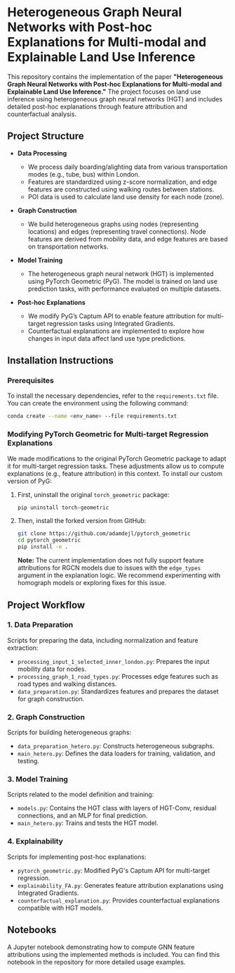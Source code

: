 
# Heterogeneous Graph Neural Networks with Post-hoc Explanations for Multi-modal and Explainable Land Use Inference

This repository contains the implementation of the paper **"Heterogeneous Graph Neural Networks with Post-hoc Explanations for Multi-modal and Explainable Land Use Inference."** The project focuses on land use inference using heterogeneous graph neural networks (HGT) and includes detailed post-hoc explanations through feature attribution and counterfactual analysis.

## Project Structure

- **Data Processing**
  - We process daily boarding/alighting data from various transportation modes (e.g., tube, bus) within London.
  - Features are standardized using z-score normalization, and edge features are constructed using walking routes between stations.
  - POI data is used to calculate land use density for each node (zone).

- **Graph Construction**
  - We build heterogeneous graphs using nodes (representing locations) and edges (representing travel connections). Node features are derived from mobility data, and edge features are based on transportation networks.
  
- **Model Training**
  - The heterogeneous graph neural network (HGT) is implemented using PyTorch Geometric (PyG). The model is trained on land use prediction tasks, with performance evaluated on multiple datasets.

- **Post-hoc Explanations**
  - We modify PyG’s Captum API to enable feature attribution for multi-target regression tasks using Integrated Gradients.
  - Counterfactual explanations are implemented to explore how changes in input data affect land use type predictions.

## Installation Instructions

### Prerequisites
To install the necessary dependencies, refer to the `requirements.txt` file. You can create the environment using the following command:

```bash
conda create --name <env_name> --file requirements.txt
```

### Modifying PyTorch Geometric for Multi-target Regression Explanations

We made modifications to the original PyTorch Geometric package to adapt it for multi-target regression tasks. These adjustments allow us to compute explanations (e.g., feature attribution) in this context. To install our custom version of PyG:

1. First, uninstall the original `torch_geometric` package:
   
   ```bash
   pip uninstall torch-geometric
   ```

2. Then, install the forked version from GitHub:

   ```bash
   git clone https://github.com/adamdejl/pytorch_geometric
   cd pytorch_geometric
   pip install -e .
   ```

   **Note:** The current implementation does not fully support feature attributions for RGCN models due to issues with the `edge_types` argument in the explanation logic. We recommend experimenting with homograph models or exploring fixes for this issue.

## Project Workflow

### 1. Data Preparation
Scripts for preparing the data, including normalization and feature extraction:

- `processing_input_1_selected_inner_london.py`: Prepares the input mobility data for nodes.
- `processing_graph_1_road_types.py`: Processes edge features such as road types and walking distances.
- `data_preparation.py`: Standardizes features and prepares the dataset for graph construction.

### 2. Graph Construction
Scripts for building heterogeneous graphs:

- `data_preparation_hetero.py`: Constructs heterogeneous subgraphs.
- `main_hetero.py`: Defines the data loaders for training, validation, and testing.

### 3. Model Training
Scripts related to the model definition and training:

- `models.py`: Contains the HGT class with layers of HGT-Conv, residual connections, and an MLP for final prediction.
- `main_hetero.py`: Trains and tests the HGT model.

### 4. Explainability
Scripts for implementing post-hoc explanations:

- `pytorch_geometric.py`: Modified PyG's Captum API for multi-target regression.
- `explainability_FA.py`: Generates feature attribution explanations using Integrated Gradients.
- `counterfactual_explanation.py`: Provides counterfactual explanations compatible with HGT models.

## Notebooks
A Jupyter notebook demonstrating how to compute GNN feature attributions using the implemented methods is included. You can find this notebook in the repository for more detailed usage examples.
